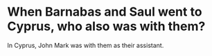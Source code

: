 # When Barnabas and Saul went to Cyprus, who also was with them?

In Cyprus, John Mark was with them as their assistant.
